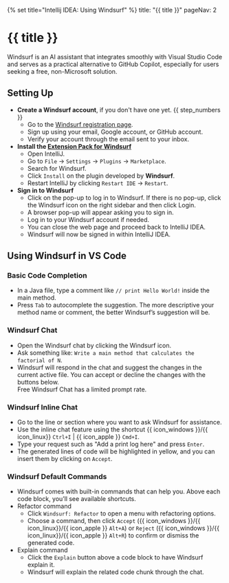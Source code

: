 {% set title="Intellij IDEA: Using Windsurf" %}
<frontmatter>
  title: "{{ title }}"
  pageNav: 2
</frontmatter>

<include src="../common/common-fragments.md#wip-warning" />

# {{ title }}

Windsurf is an AI assistant that integrates smoothly with Visual Studio Code and serves as a practical alternative to GitHub Copilot, especially for users seeking a free, non-Microsoft solution.

## Setting Up
* **Create a Windsurf account**, if you don't have one yet. {{ step_numbers }}
  * Go to the [Windsurf registration page](https://windsurf.com/account/register).
  * Sign up using your email, Google account, or GitHub account.
  * Verify your account through the email sent to your inbox.
* **Install the [Extension Pack for Windsurf](https://plugins.jetbrains.com/plugin/20540-windsurf-plugin-formerly-codeium-for-python-js-java-go--)**
  * Open IntelliJ.
  * Go to `File` → `Settings` → `Plugins` → `Marketplace`.
  * Search for Windsurf.
  * Click `Install` on the plugin developed by **Windsurf**.<br>
    <pic src="images/intellijWindsurf/windsurfPlugin.png" width="400" />
  * Restart IntelliJ by clicking `Restart IDE` → `Restart`.
* **Sign in to Windsurf**
  * Click on the pop-up to log in to Windsurf. If there is no pop-up, click the Windsurf icon on the right sidebar and then click Login.<br>
    <pic src="images/intellijWindsurf/windsurfIcon.png" width="400" />
  * A browser pop-up will appear asking you to sign in.
  * Log in to your Windsurf account if needed.
  * You can close the web page and proceed back to IntelliJ IDEA.
  * Windsurf will now be signed in within IntelliJ IDEA.

## Using Windsurf in VS Code

### Basic Code Completion
* In a Java file, type a comment like `// print Hello World!` inside the main method.<br>
    <pic src="images/intellijWindsurf/windsurfCodeCompletion.png" width="400" />
* Press `Tab` to autocomplete the suggestion.
  <box type="tip" seamless>
    The more descriptive your method name or comment, the better Windsurf’s suggestion will be.
    </box>

### Windsurf Chat
* Open the Windsurf chat by clicking the Windsurf icon.<br>
    <pic src="images/intellijWindsurf/windsurfChat.png" width="400" />
* Ask something like: `Write a main method that calculates the factorial of N`.
* Windsurf will respond in the chat and suggest the changes in the current active file. You can accept or decline the changes with the buttons below.<br>
    <pic src="images/intellijWindsurf/windsurfChatSuggestion.png" width="800" />
  <box type="warning" seamless>
    Free Windsurf Chat has a limited prompt rate.
    </box>

### Windsurf Inline Chat
* Go to the line or section where you want to ask Windsurf for assistance.
* Use the inline chat feature using the shortcut {{ icon_windows }}/{{ icon_linux}} `Ctrl+I` | {{ icon_apple }} `Cmd+I`.
* Type your request such as "Add a print log here" and press `Enter`.
* The generated lines of code will be highlighted in yellow, and you can insert them by clicking on `Accept`.<br>
    <pic src="images/intellijWindsurf/windsurfInline.png" width="600" />

### Windsurf Default Commands
* Windsurf comes with built-in commands that can help you. Above each code block, you’ll see available shortcuts.<br>
    <pic src="images/intellijWindsurf/windsurfCommands.png" width="500" />
* Refactor command
  * Click `Windsurf: Refactor` to open a menu with refactoring options.<br>
    <pic src="images/intellijWindsurf/windsurfRefactor.png" width="500" />
  * Choose a command, then click `Accept` ({{ icon_windows }}/{{ icon_linux}}/{{ icon_apple }} `Alt+A`) or `Reject` ({{ icon_windows }}/{{ icon_linux}}/{{ icon_apple }} `Alt+R`) to confirm or dismiss the generated code.
* Explain command
  * Click the `Explain` button above a code block to have Windsurf explain it.
  * Windsurf will explain the related code chunk through the chat.
